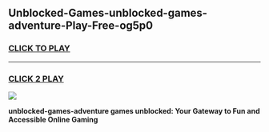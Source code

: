 
## Unblocked-Games-unblocked-games-adventure-Play-Free-og5p0
<h3>
<a href="https://premium76.site?title=unblocked-games-adventure&ref=15A">CLICK TO PLAY</a></h3>
<hr>

<h3>
<a href="https://premium76.site?title=unblocked-games-adventure&ref=15A">CLICK 2 PLAY</a>
  
</h3>

<a href="https://premium76.site?title=unblocked-games-adventure&ref=15A"><img src="https://clearcache.store/games.png"></a>


**unblocked-games-adventure games unblocked: Your Gateway to Fun and Accessible Online Gaming**

